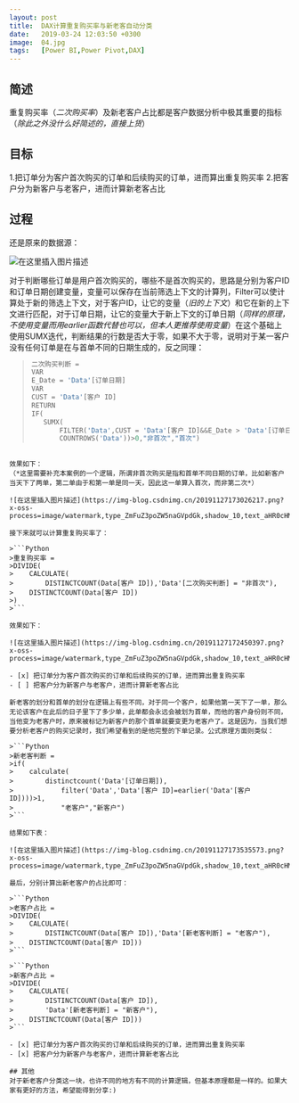 ```yaml
---
layout: post
title:  DAX计算重复购买率与新老客自动分类
date:   2019-03-24 12:03:50 +0300
image:  04.jpg
tags:   [Power BI,Power Pivot,DAX]
---
```


## 简述
重复购买率（*二次购买率*）及新老客户占比都是客户数据分析中极其重要的指标（*除此之外没什么好简述的，直接上货*）
## 目标
1.把订单分为客户首次购买的订单和后续购买的订单，进而算出重复购买率
2.把客户分为新客户与老客户，进而计算新老客占比

## 过程
还是原来的数据源：

![在这里插入图片描述](https://img-blog.csdnimg.cn/20190324193737229.png?x-oss-process=image/watermark,type_ZmFuZ3poZW5naGVpdGk,shadow_10,text_aHR0cHM6Ly9ibG9nLmNzZG4ubmV0L3FxXzQ0Nzk0NzE0,size_16,color_FFFFFF,t_70)

对于判断哪些订单是用户首次购买的，哪些不是首次购买的，思路是分别为客户ID和订单日期创建变量，变量可以保存在当前筛选上下文的计算列，Filter可以使计算处于新的筛选上下文，对于客户ID，让它的变量（*旧的上下文*）和它在新的上下文进行匹配，对于订单日期，让它的变量大于新上下文的订单日期（*同样的原理，不使用变量而用earlier函数代替也可以，但本人更推荐使用变量*）在这个基础上使用SUMX迭代，判断结果的行数是否大于零，如果不大于零，说明对于某一客户没有任何订单是在与首单不同的日期生成的，反之同理：

>```Python
>二次购买判断 = 
>VAR
>E_Date = 'Data'[订单日期]
>VAR
>CUST = 'Data'[客户 ID]
>RETURN
>IF(
>    SUMX(
>        FILTER('Data',CUST = 'Data'[客户 ID]&&E_Date > 'Data'[订单日期]),
>        COUNTROWS('Data'))>0,"非首次","首次")
```

效果如下：
（*这里需要补充本案例的一个逻辑，所谓非首次购买是指和首单不同日期的订单，比如新客户当天下了两单，第二单由于和第一单是同一天，因此这一单算入首次，而非第二次*）

![在这里插入图片描述](https://img-blog.csdnimg.cn/20191127173026217.png?x-oss-process=image/watermark,type_ZmFuZ3poZW5naGVpdGk,shadow_10,text_aHR0cHM6Ly9ibG9nLmNzZG4ubmV0L3FxXzQ0Nzk0NzE0,size_16,color_FFFFFF,t_70)

接下来就可以计算重复购买率了：  

>```Python
>重复购买率 = 
>DIVIDE(
>    CALCULATE(
>        DISTINCTCOUNT(Data[客户 ID]),'Data'[二次购买判断] = "非首次"),
>    DISTINCTCOUNT(Data[客户 ID])
>)
>```

效果如下：

![在这里插入图片描述](https://img-blog.csdnimg.cn/20191127172450397.png?x-oss-process=image/watermark,type_ZmFuZ3poZW5naGVpdGk,shadow_10,text_aHR0cHM6Ly9ibG9nLmNzZG4ubmV0L3FxXzQ0Nzk0NzE0,size_16,color_FFFFFF,t_70)

- [x] 把订单分为客户首次购买的订单和后续购买的订单，进而算出重复购买率
- [ ] 把客户分为新客户与老客户，进而计算新老客占比

新老客的划分和首单的划分在逻辑上有些不同，对于同一个客户，如果他第一天下了一单，那么无论该客户在此后的日子里下了多少单，此单都会永远会被划为首单，而他的客户身份则不同，当他变为老客户时，原来被标记为新客户的那个首单就要变更为老客户了。这是因为，当我们想要分析老客户的购买记录时，我们希望看到的是他完整的下单记录。公式原理方面则类似：

>```Python
>新老客判断 = 
>if(
>    calculate(
>        distinctcount('Data'[订单日期]),
>            filter('Data','Data'[客户 ID]=earlier('Data'[客户 ID])))>1,
>            "老客户","新客户")
>```

结果如下表：

![在这里插入图片描述](https://img-blog.csdnimg.cn/20191127173535573.png?x-oss-process=image/watermark,type_ZmFuZ3poZW5naGVpdGk,shadow_10,text_aHR0cHM6Ly9ibG9nLmNzZG4ubmV0L3FxXzQ0Nzk0NzE0,size_16,color_FFFFFF,t_70)

最后，分别计算出新老客户的占比即可：

>```Python
>老客户占比 = 
>DIVIDE(
>    CALCULATE(
>        DISTINCTCOUNT(Data[客户 ID]),'Data'[新老客判断] = "老客户"),
>    DISTINCTCOUNT(Data[客户 ID]))
>```

>```Python
>新客户占比 = 
>DIVIDE(
>    CALCULATE(
>        DISTINCTCOUNT(Data[客户 ID]),
>        'Data'[新老客判断] = "新客户"),
>    DISTINCTCOUNT(Data[客户 ID]))
>```

- [x] 把订单分为客户首次购买的订单和后续购买的订单，进而算出重复购买率
- [x] 把客户分为新客户与老客户，进而计算新老客占比

## 其他
对于新老客户分类这一块，也许不同的地方有不同的计算逻辑，但基本原理都是一样的。如果大家有更好的方法，希望能得到分享:)